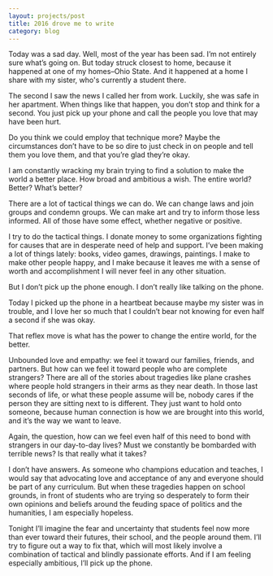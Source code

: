 ```yaml
---
layout: projects/post
title: 2016 drove me to write
category: blog
---
```


Today was a sad day. Well, most of the year has been sad. I’m not entirely sure what’s going on. But today struck closest to home, because it happened at one of my homes–Ohio State. And it happened at a home I share with my sister, who's currently a student there.

The second I saw the news I called her from work. Luckily, she was safe in her apartment. When things like that happen, you don’t stop and think for a second. You just pick up your phone and call the people you love that may have been hurt.

Do you think we could employ that technique more? Maybe the circumstances don’t have to be so dire to just check in on people and tell them you love them, and that you’re glad they’re okay.

I am constantly wracking my brain trying to find a solution to make the world a better place. How broad and ambitious a wish. The entire world? Better? What’s better?

There are a lot of tactical things we can do. We can change laws and join groups and condemn groups. We can make art and try to inform those less informed. All of those have some effect, whether negative or positive.

I try to do the tactical things. I donate money to some organizations fighting for causes that are in desperate need of help and support. I’ve been making a lot of things lately: books, video games, drawings, paintings. I make to make other people happy, and I make because it leaves me with a sense of worth and accomplishment I will never feel in any other situation.

But I don’t pick up the phone enough. I don’t really like talking on the phone.

Today I picked up the phone in a heartbeat because maybe my sister was in trouble, and I love her so much that I couldn’t bear not knowing for even half a second if she was okay.

That reflex move is what has the power to change the entire world, for the better.

Unbounded love and empathy: we feel it toward our families, friends, and partners. But how can we feel it toward people who are complete strangers? There are all of the stories about tragedies like plane crashes where people hold strangers in their arms as they near death. In those last seconds of life, or what these people assume will be, nobody cares if the person they are sitting next to is different. They just want to hold onto someone, because human connection is how we are brought into this world, and it’s the way we want to leave.

Again, the question, how can we feel even half of this need to bond with strangers in our day-to-day lives? Must we constantly be bombarded with terrible news? Is that really what it takes?

I don’t have answers. As someone who champions education and teaches, I would say that advocating love and acceptance of any and everyone should be part of any curriculum. But when these tragedies happen on school grounds, in front of students who are trying so desperately to form their own opinions and beliefs around the feuding space of politics and the humanities, I am especially hopeless.

Tonight I’ll imagine the fear and uncertainty that students feel now more than ever toward their futures, their school, and the people around them. I’ll try to figure out a way to fix that, which will most likely involve a combination of tactical and blindly passionate efforts. And if I am feeling especially ambitious, I’ll pick up the phone.
